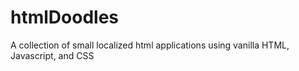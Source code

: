 # htmlDoodles
A collection of small localized html applications using vanilla HTML, Javascript, and CSS
